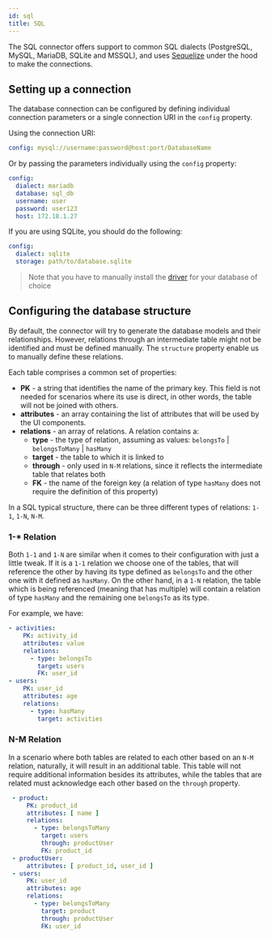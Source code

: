 ```yaml
---
id: sql
title: SQL
---
```


The SQL connector offers support to common SQL dialects (PostgreSQL, MySQL, MariaDB, SQLite and MSSQL), and uses [Sequelize](https://sequelize.org/master/manual/getting-started) under the hood to make the connections.

## Setting up a connection

The database connection can be configured by defining individual connection parameters or a single connection URI in the `config` property.

Using the connection URI:

````yaml
config: mysql://username:password@host:port/DatabaseName
````

Or by passing the parameters individually using the `config` property:

````yaml
config:
  dialect: mariadb
  database: sql_db
  username: user
  password: user123
  host: 172.18.1.27
````

If you are using SQLite, you should do the following:

````yaml
config:
  dialect: sqlite
  storage: path/to/database.sqlite
````

> Note that you have to manually install the [driver](https://sequelize.org/master/manual/getting-started.html) for your database of choice

## Configuring the database structure

By default, the connector will try to generate the database models and their relationships. However, relations through an intermediate table might not be identified and must be defined manually. The `structure` property enable us to manually define these relations.


Each table comprises a common set of properties:
- **PK** - a string that identifies the name of the primary key. This field is not needed for scenarios where its use is direct, in other words, the table will not be joined with others.
- **attributes** - an array containing the list of attributes that will be used by the UI components.
- **relations** - an array of relations. A relation contains a:
    - **type** - the type of relation, assuming as values: `belongsTo` | `belongsToMany` | `hasMany`
    - **target** - the table to which it is linked to
    - **through** - only used in `N-M` relations, since it reflects the intermediate table that relates both
    - **FK** - the name of the foreign key (a relation of type `hasMany` does not require the definition of this property)

In a SQL typical structure, there can be three different types of relations: `1-1`, `1-N`, `N-M`.


### 1-* Relation
Both `1-1` and `1-N` are similar when it comes to their configuration with just a little tweak. If it is a `1-1` relation we choose one of the tables, that will reference the other
by having its type defined as `belongsTo` and the other one with it defined as `hasMany`. On the other hand, in a `1-N` relation, the table which is being referenced (meaning that has multiple) will contain a relation of type `hasMany` and the remaining one `belongsTo` as its type.

For example, we have:

~~~~yaml
- activities:
    PK: activity_id
    attributes: value
    relations:
      - type: belongsTo
        target: users
        FK: user_id
- users:
    PK: user_id
    attributes: age
    relations:
      - type: hasMany
        target: activities
~~~~

### N-M Relation

In a scenario where both tables are related to each other based on an `N-M` relation, naturally, it will result in an additional table. This table will not require additional information besides its attributes, while the tables that are related must acknowledge each other based on the `through` property.

~~~~yaml
 - product:
     PK: product_id
     attributes: [ name ]
     relations:
       - type: belongsToMany
         target: users
         through: productUser
         FK: product_id
 - productUser:
     attributes: [ product_id, user_id ]
 - users:
     PK: user_id
     attributes: age
     relations:
       - type: belongsToMany
         target: product
         through: productUser
         FK: user_id
~~~~
